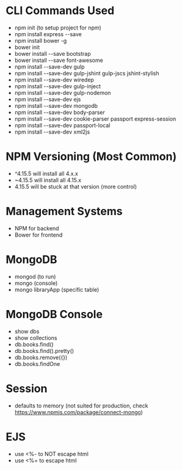 # CLI Commands Used
- npm init (to setup project for npm)
- npm install express --save
- npm install bower -g
- bower init
- bower install --save bootstrap
- bower install --save font-awesome
- npm install --save-dev gulp
- npm install --save-dev gulp-jshint gulp-jscs jshint-stylish
- npm install --save-dev wiredep
- npm install --save-dev gulp-inject
- npm install --save-dev gulp-nodemon
- npm install --save-dev ejs
- npm install --save-dev mongodb
- npm install --save-dev body-parser
- npm install --save-dev cookie-parser passport express-session
- npm install --save-dev passport-local
- npm install --save-dev xml2js

# NPM Versioning (Most Common)
- ^4.15.5 will install all 4.x.x
- ~4.15.5 will install all 4.15.x
- 4.15.5 will be stuck at that version (more control)

# Management Systems
- NPM for backend
- Bower for frontend

# MongoDB
- mongod (to run)
- mongo (console)
- mongo libraryApp (specific table)

# MongoDB Console
- show dbs
- show collections
- db.books.find()
- db.books.find().pretty()
- db.books.remove({})
- db.books.findOne

# Session
- defaults to memory (not suited for production, check https://www.npmjs.com/package/connect-mongo)

# EJS
- use <%- to NOT escape html
- use <%= to escape html
